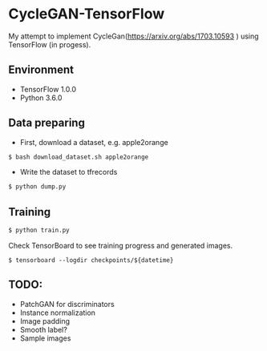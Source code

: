 # CycleGAN-TensorFlow
My attempt to implement CycleGan(https://arxiv.org/abs/1703.10593
) using TensorFlow (in progess).

## Environment

* TensorFlow 1.0.0
* Python 3.6.0

## Data preparing

* First, download a dataset, e.g. apple2orange

```bash
$ bash download_dataset.sh apple2orange
```

* Write the dataset to tfrecords

```bash
$ python dump.py
```

## Training

```bash
$ python train.py
```

Check TensorBoard to see training progress and generated images.

```
$ tensorboard --logdir checkpoints/${datetime}
```

## TODO:

* PatchGAN for discriminators
* Instance normalization
* Image padding
* Smooth label?
* Sample images
